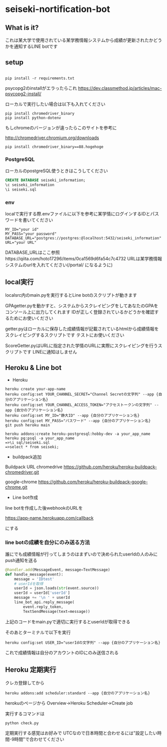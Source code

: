 # seiseki-nortification-bot

## What is it?

これは某大学で使用されている某学務情報システムから成績が更新されたかどうかを通知するLINE botです

## setup

~~~

pip install -r requirements.txt

~~~

psycopg2のinstallがエラったらこれ
https://dev.classmethod.jp/articles/mac-psycopg2-install/

ローカルで実行したい場合は以下も入れてください

~~~
pip install chromedriver_binary
pip install python-dotenv
~~~


もしchromeのバージョンが違ったらこのサイトを参考に

http://chromedriver.chromium.org/downloads

~~~
pip install chromedriver_binary==88.hogehoge
~~~

### PostgreSQL

ローカルのpostgreSQL使うときはこうしてください

~~~sql
CREATE DATABASE seiseki_information;
\c seiseki_information
\i seiseki.sql
~~~

### env
localで実行する際.envファイルに以下を参考に某学情にログインするIDとパスワードを書いてください

~~~
MY_ID="your id"
MY_PASS="your password"
DATABASE_URL="postgres://postgres:@localhost:5432/seiseki_information"
URL="your URL"
~~~

DATABASE_URLはここ参照https://qiita.com/hoto17296/items/0ca1569d6fa54c7c4732
URLは某学務情報システムのurlを入れてください(/portal/ になるように)

## local実行

localsrc内のmain.pyを実行するとLine botのスクリプトが動きます


GPAgetter.pyを動かすと、システムからスクレイピングをしてあなたのGPAをコンソール上に出力してくれます
IDが正しく登録されているかどうかを確認するためにお使いください

getter.pyはローカルに保存した成績情報が記載されているhtmlから成績情報をスクレイピングするスクリプトです
テストにお使いください

ScoreGetter.pyはURLに指定された学情のURLに実際にスクレイピングを行うスクリプトです
LINEに通知はしません


## Heroku & Line bot

- Heroku

~~~
heroku create your-app-name
heroku config:set YOUR_CHANNEL_SECRET="Channel Secretの文字列" --app {自分のアプリケーション名}
heroku config:set YOUR_CHANNEL_ACCESS_TOKEN="アクセストークンの文字列" --app {自分のアプリケーション名}
heroku config:set MY_ID="静大ID" --app {自分のアプリケーション名}
heroku config:set MY_PASS="パスワード" --app {自分のアプリケーション名}
git push heroku main

heroku addons:create heroku-postgresql:hobby-dev -a your_app_name
heroku pg:psql -a your_app_name
=>\i sql/seiseki.sql
=>select * from seiseki;
~~~


- buildpack追加


Buildpack 	URL
chromedrive 	https://github.com/heroku/heroku-buildpack-chromedriver.git

google-chrome 	https://github.com/heroku/heroku-buildpack-google-chrome.git

- Line bot作成

line botを作成した後webhookのURLを

https://app-name.herokuapp.com/callback

にする


### line botの成績を自分にのみ送る方法


誰にでも成績情報が行ってしまうのはまずいので決められたuserIdの人のみにpush通知を送る


~~~python
@handler.add(MessageEvent, message=TextMessage)
def handle_message(event):
    message = 'IDtest'
    # userIdを取得
    userId = json.loads(str(event.source))
    userId = userId['userId']
    message += '\n ' + userId
    line_bot_api.reply_message(
        event.reply_token,
        TextSendMessage(text=message))
~~~

上記のコードをmain.pyで適切に実行するとuserIdが取得できる

そのあとターミナルで以下を実行
~~~
heroku config:set USER_ID="userIdの文字列" --app {自分のアプリケーション名}
~~~

これで成績情報は自分のアカウントのIDにのみ送信される

## Heroku 定期実行

クレカ登録してから

~~~
heroku addons:add scheduler:standard --app {自分のアプリケーション名}
~~~

herokuのページから
Overview→Heroku Scheduler→Create job

実行するコマンドは
~~~
python check.py
~~~

定期実行する感覚はお好みで
UTCなので日本時間と合わせるには"設定したい時間-9時間"で合わせてください
